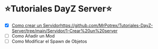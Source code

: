 # ⭐️Tutoriales DayZ Server⭐️
- [x] [Como crear un Servidor](https://github.com/MrPotrex/Tutoriales-DayZ-Server/tree/main/Servidor/1-Crear%20un%20server)https://github.com/MrPotrex/Tutoriales-DayZ-Server/tree/main/Servidor/1-Crear%20un%20server
- [ ] Como Añadir un Mod
- [ ] Como Modificar el Spawn de Objetos
